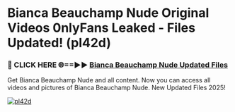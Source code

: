 # Bianca Beauchamp Nude Original Videos 0nlyFans Leaked - Files Updated! (pl42d)

<h3>🔴 CLICK HERE 🌐==►► <a href="https://tinyurl.com/yc6ubb5a" rel="nofollow">Bianca Beauchamp Nude Updated Files</a></h3>

Get Bianca Beauchamp Nude and all content. Now you can access all videos and pictures of Bianca Beauchamp Nude. New Updated Files 2025!

[![pl42d](https://i.imgur.com/7eu0CRL.gif)](https://tinyurl.com/yc6ubb5a)
